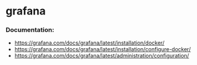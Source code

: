 # grafana
### Documentation:
- https://grafana.com/docs/grafana/latest/installation/docker/
- https://grafana.com/docs/grafana/latest/installation/configure-docker/
- https://grafana.com/docs/grafana/latest/administration/configuration/